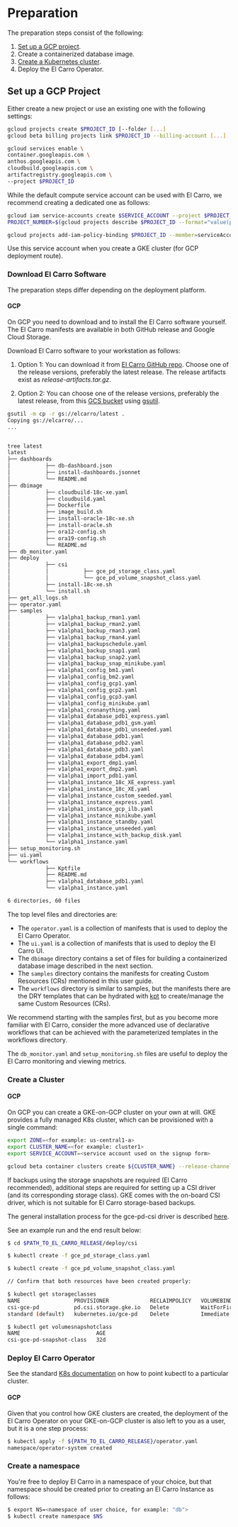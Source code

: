 # Preparation

The preparation steps consist of the following:

1.  [Set up a GCP project](https://cloud.google.com/resource-manager/docs/creating-managing-projects).
1.  Create a containerized database image.
1.  [Create a Kubernetes cluster](https://kubernetes.io/docs/setup/).
1.  Deploy the El Carro Operator.

## Set up a GCP Project

Either create a new project or use an existing one with the following settings:

```bash
gcloud projects create $PROJECT_ID [--folder [...]
gcloud beta billing projects link $PROJECT_ID --billing-account [...]

gcloud services enable \
container.googleapis.com \
anthos.googleapis.com \
cloudbuild.googleapis.com \
artifactregistry.googleapis.com \
--project $PROJECT_ID
```

While the default compute service account can be used with El Carro, we
recommend creating a dedicated one as follows:

```bash
gcloud iam service-accounts create $SERVICE_ACCOUNT --project $PROJECT_ID
PROJECT_NUMBER=$(gcloud projects describe $PROJECT_ID --format="value(projectNumber)")

gcloud projects add-iam-policy-binding $PROJECT_ID --member=serviceAccount:service-${PROJECT_NUMBER}@containerregistry.iam.gserviceaccount.com --role=roles/containerregistry.ServiceAgent
```

Use this service account when you create a GKE cluster (for GCP deployment route).

### Download El Carro Software

The preparation steps differ depending on the deployment platform.

#### GCP

On GCP you need to download and to install the El Carro software yourself. The
El Carro manifests are available in both GitHub release and Google Cloud Storage.

Download El Carro software to your workstation as follows:

1) Option 1: You can download it from [El Carro GitHub repo](https://github.com/GoogleCloudPlatform/elcarro-oracle-operator/releases).
Choose one of the release versions, preferably the latest release. The release
artifacts exist as *release-artifacts.tar.gz*.

2) Option 2: You can choose one of the release versions, preferably the latest
release, from this [GCS bucket](https://console.cloud.google.com/storage/browser/elcarro)
using [gsutil](https://cloud.google.com/storage/docs/gsutil).

```sh
gsutil -m cp -r gs://elcarro/latest .
Copying gs://elcarro/...
...


tree latest
latest
├── dashboards
│           ├── db-dashboard.json
│           ├── install-dashboards.jsonnet
│           └── README.md
├── dbimage
│           ├── cloudbuild-18c-xe.yaml
│           ├── cloudbuild.yaml
│           ├── Dockerfile
│           ├── image_build.sh
│           ├── install-oracle-18c-xe.sh
│           ├── install-oracle.sh
│           ├── ora12-config.sh
│           ├── ora19-config.sh
│           └── README.md
├── db_monitor.yaml
├── deploy
│           ├── csi
│           │           ├── gce_pd_storage_class.yaml
│           │           └── gce_pd_volume_snapshot_class.yaml
│           ├── install-18c-xe.sh
│           └── install.sh
├── get_all_logs.sh
├── operator.yaml
├── samples
│           ├── v1alpha1_backup_rman1.yaml
│           ├── v1alpha1_backup_rman2.yaml
│           ├── v1alpha1_backup_rman3.yaml
│           ├── v1alpha1_backup_rman4.yaml
│           ├── v1alpha1_backupschedule.yaml
│           ├── v1alpha1_backup_snap1.yaml
│           ├── v1alpha1_backup_snap2.yaml
│           ├── v1alpha1_backup_snap_minikube.yaml
│           ├── v1alpha1_config_bm1.yaml
│           ├── v1alpha1_config_bm2.yaml
│           ├── v1alpha1_config_gcp1.yaml
│           ├── v1alpha1_config_gcp2.yaml
│           ├── v1alpha1_config_gcp3.yaml
│           ├── v1alpha1_config_minikube.yaml
│           ├── v1alpha1_cronanything.yaml
│           ├── v1alpha1_database_pdb1_express.yaml
│           ├── v1alpha1_database_pdb1_gsm.yaml
│           ├── v1alpha1_database_pdb1_unseeded.yaml
│           ├── v1alpha1_database_pdb1.yaml
│           ├── v1alpha1_database_pdb2.yaml
│           ├── v1alpha1_database_pdb3.yaml
│           ├── v1alpha1_database_pdb4.yaml
│           ├── v1alpha1_export_dmp1.yaml
│           ├── v1alpha1_export_dmp2.yaml
│           ├── v1alpha1_import_pdb1.yaml
│           ├── v1alpha1_instance_18c_XE_express.yaml
│           ├── v1alpha1_instance_18c_XE.yaml
│           ├── v1alpha1_instance_custom_seeded.yaml
│           ├── v1alpha1_instance_express.yaml
│           ├── v1alpha1_instance_gcp_ilb.yaml
│           ├── v1alpha1_instance_minikube.yaml
│           ├── v1alpha1_instance_standby.yaml
│           ├── v1alpha1_instance_unseeded.yaml
│           ├── v1alpha1_instance_with_backup_disk.yaml
│           └── v1alpha1_instance.yaml
├── setup_monitoring.sh
├── ui.yaml
└── workflows
            ├── Kptfile
            ├── README.md
            ├── v1alpha1_database_pdb1.yaml
            └── v1alpha1_instance.yaml

6 directories, 60 files
```


The top level files and directories are:

* The `operator.yaml` is a collection of manifests that is used to deploy the El Carro Operator.
* The `ui.yaml` is a collection of manifests that is used to deploy the El
  Carro UI.
* The `dbimage` directory contains a set of files for building a containerized
  database image described in the next section.
* The `samples` directory contains the manifests for creating Custom Resources
  (CRs) mentioned in this user guide.
* The `workflows` directory is similar to samples, but the manifests there are the
  DRY templates that can be hydrated with
  [kpt](https://googlecontainertools.github.io/kpt/) to create/manage the same
  Custom Resources (CRs).

We recommend starting with the samples first, but as you become more familiar
with El Carro, consider the more advanced use of declarative workflows that can
be achieved with the parameterized templates in the workflows directory.

The `db_monitor.yaml` and `setup_monitoring.sh` files are useful to
deploy the El Carro monitoring and viewing metrics.

### Create a Cluster

#### GCP

On GCP you can create a GKE-on-GCP cluster on your own at will. GKE provides a
fully managed K8s cluster, which can be provisioned with a single command:

```sh
export ZONE=<for example: us-central1-a>
export CLUSTER_NAME=<for example: cluster1>
export SERVICE_ACCOUNT=<service account used on the signup form>

gcloud beta container clusters create ${CLUSTER_NAME} --release-channel rapid --machine-type=n1-standard-4 --num-nodes 2 --zone ${ZONE} --project ${PROJECT_ID} --scopes gke-default,compute-rw,cloud-platform,https://www.googleapis.com/auth/dataaccessauditlogging --service-account ${SERVICE_ACCOUNT}
```

If backups using the storage snapshots are required (El Carro recommended),
additional steps are required for setting up a CSI driver (and its corresponding
storage class). GKE comes with the on-board CSI driver, which is not suitable
for El Carro storage-based backups.

The general installation process for the gce-pd-csi driver is described
[here](https://github.com/kubernetes-sigs/gcp-compute-persistent-disk-csi-driver/blob/master/docs/kubernetes/user-guides/driver-install.md).

See an example run and the end result below:

```sh
$ cd $PATH_TO_EL_CARRO_RELEASE/deploy/csi

$ kubectl create -f gce_pd_storage_class.yaml

$ kubectl create -f gce_pd_volume_snapshot_class.yaml

// Confirm that both resources have been created properly:

$ kubectl get storageclasses
NAME                 PROVISIONER             RECLAIMPOLICY   VOLUMEBINDINGMODE      ALLOWVOLUMEEXPANSION   AGE
csi-gce-pd           pd.csi.storage.gke.io   Delete          WaitForFirstConsumer   false                  30d
standard (default)   kubernetes.io/gce-pd    Delete          Immediate              true                   30d

$ kubectl get volumesnapshotclass
NAME                        AGE
csi-gce-pd-snapshot-class   32d
```

### Deploy El Carro Operator

See the standard [K8s documentation](https://kubernetes.io/docs/tasks/access-application-cluster/configure-access-multiple-clusters/)
on how to point kubectl to a particular cluster.

#### GCP

Given that you control how GKE clusters are created, the deployment of the
El Carro Operator on your GKE-on-GCP cluster is also left to you as a user,
but it is a one step process:

```sh
$ kubectl apply -f ${PATH_TO_EL_CARRO_RELEASE}/operator.yaml
namespace/operator-system created
```

### Create a namespace

You're free to deploy El Carro in a namespace of your choice, but that
namespace should be created prior to creating an El Carro Instance as follows:

```sh
$ export NS=<namespace of user choice, for example: "db">
$ kubectl create namespace $NS
```
